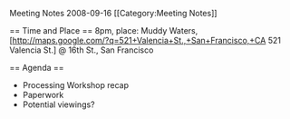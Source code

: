 Meeting Notes 2008-09-16 
 [[Category:Meeting Notes]]

== Time and Place ==
8pm, place:  Muddy Waters, [http://maps.google.com/?q=521+Valencia+St.,+San+Francisco,+CA 521 Valencia St.] @ 16th St., San Francisco

== Agenda ==

* Processing Workshop recap
* Paperwork
* Potential viewings?